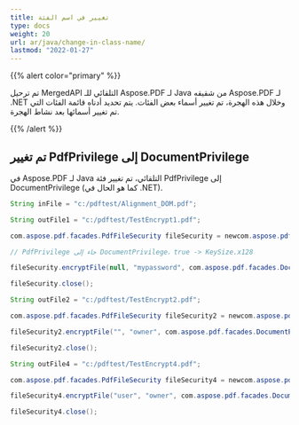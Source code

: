 ```yaml
---
title: تغيير في اسم الفئة
type: docs
weight: 20
url: ar/java/change-in-class-name/
lastmod: "2022-01-27"
---
```


{{% alert color="primary" %}}

تم ترحيل MergedAPI التلقائي للـ Aspose.PDF لـ Java من شقيقه Aspose.PDF لـ .NET وخلال هذه الهجرة، تم تغيير أسماء بعض الفئات. يتم تحديد أدناه قائمة الفئات التي تم تغيير أسمائها بعد نشاط الهجرة.

{{% /alert %}}

## تم تغيير PdfPrivilege إلى DocumentPrivilege

في Aspose.PDF لـ Java التلقائي، تم تغيير فئة PdfPrivilege إلى DocumentPrivilege (كما هو الحال في .NET).

```java
String inFile = "c:/pdftest/Alignment_DOM.pdf";

String outFile1 = "c:/pdftest/TestEncrypt1.pdf";

com.aspose.pdf.facades.PdfFileSecurity fileSecurity = newcom.aspose.pdf.facades.PdfFileSecurity(inFile, outFile1);

// PdfPrivilege جاء إلى DocumentPrivilege، true -> KeySize.x128

fileSecurity.encryptFile(null, "mypassword", com.aspose.pdf.facades.DocumentPrivilege.getScreenReaders(), com.aspose.pdf.facades.KeySize.x128);

fileSecurity.close();

String outFile2 = "c:/pdftest/TestEncrypt2.pdf";

com.aspose.pdf.facades.PdfFileSecurity fileSecurity2 = newcom.aspose.pdf.facades.PdfFileSecurity(inFile, outFile2);

fileSecurity2.encryptFile("", "owner", com.aspose.pdf.facades.DocumentPrivilege.getAllowAll(), com.aspose.pdf.facades.KeySize.x128); // كانت PdfPrivilege.AllowAll

fileSecurity2.close();

String outFile4 = "c:/pdftest/TestEncrypt4.pdf";

com.aspose.pdf.facades.PdfFileSecurity fileSecurity4 = newcom.aspose.pdf.facades.PdfFileSecurity(inFile, outFile4);

fileSecurity4.encryptFile("user", "owner", com.aspose.pdf.facades.DocumentPrivilege.getCopy(), com.aspose.pdf.facades.KeySize.x40);// كانت PdfPrivilege.Copy

fileSecurity4.close();
```